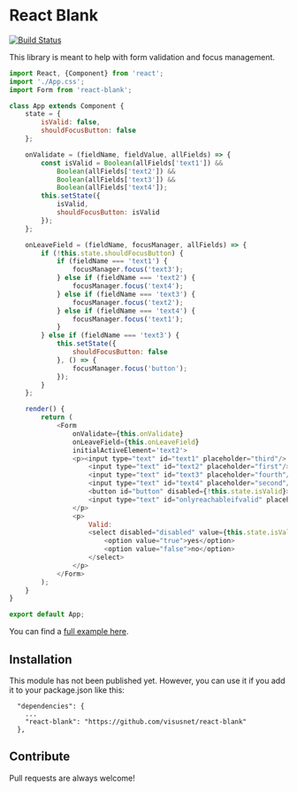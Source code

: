 # React Blank

[![Build Status](https://travis-ci.org/visusnet/react-blank.svg?branch=master)](https://travis-ci.org/visusnet/react-blank)

This library is meant to help with form validation and focus management.

```javascript
import React, {Component} from 'react';
import './App.css';
import Form from 'react-blank';

class App extends Component {
    state = {
        isValid: false,
        shouldFocusButton: false
    };

    onValidate = (fieldName, fieldValue, allFields) => {
        const isValid = Boolean(allFields['text1']) &&
            Boolean(allFields['text2']) &&
            Boolean(allFields['text3']) &&
            Boolean(allFields['text4']);
        this.setState({
            isValid,
            shouldFocusButton: isValid
        });
    };

    onLeaveField = (fieldName, focusManager, allFields) => {
        if (!this.state.shouldFocusButton) {
            if (fieldName === 'text1') {
                focusManager.focus('text3');
            } else if (fieldName === 'text2') {
                focusManager.focus('text4');
            } else if (fieldName === 'text3') {
                focusManager.focus('text2');
            } else if (fieldName === 'text4') {
                focusManager.focus('text1');
            }
        } else if (fieldName === 'text3') {
            this.setState({
                shouldFocusButton: false
            }, () => {
                focusManager.focus('button');
            });
        }
    };

    render() {
        return (
            <Form
                onValidate={this.onValidate}
                onLeaveField={this.onLeaveField}
                initialActiveElement='text2'>
                <p><input type="text" id="text1" placeholder="third"/>
                    <input type="text" id="text2" placeholder="first"/>
                    <input type="text" id="text3" placeholder="fourth"/>
                    <input type="text" id="text4" placeholder="second"/>
                    <button id="button" disabled={!this.state.isValid}>{this.state.isValid ? 'GO!' : 'NO!'}</button>
                    <input type="text" id="onlyreachableifvalid" placeholder="only reachable if valid"/>
                </p>
                <p>
                    Valid:
                    <select disabled="disabled" value={this.state.isValid}>
                        <option value="true">yes</option>
                        <option value="false">no</option>
                    </select>
                </p>
            </Form>
        );
    }
}

export default App;

```

You can find a <a href="https://github.com/visusnet/react-blank-example/blob/master/src/App.js">full example here</a>.

## Installation

This module has not been published yet. However, you can use it if you add it to your package.json like this:

```
  "dependencies": {
    ...
    "react-blank": "https://github.com/visusnet/react-blank"
  },
```

## Contribute

Pull requests are always welcome!